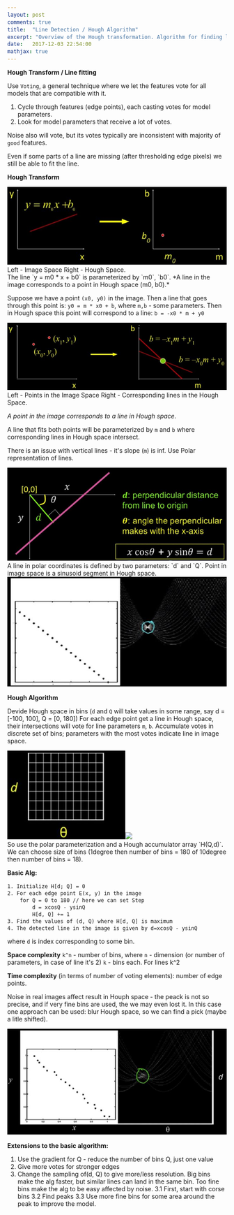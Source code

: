 ```yaml
---
layout: post
comments: true
title:  "Line Detection / Hough Algorithm"
excerpt: "Overview of the Hough transformation. Algorithm for finding lines."
date:   2017-12-03 22:54:00
mathjax: true
---
```


**Hough Transform / Line fitting**

Use `Voting`, a general technique where we let the features vote for all models that are compatible with it.

1. Cycle through features (edge points), each casting votes for model parameters.
2. Look for model parameters that receive a lot of votes.

Noise also will vote, but its votes typically are inconsistent with majority of `good` features.

Even if some parts of a line are missing (after thresholding edge pixels) we still be able to fit the line.

**Hough Transform**
<div class="imgcap">
<img src="/assets/cv/hough1.JPG">
<div class="thecap">Left - Image Space Right - Hough Space.</div>
</div>
The line `y = m0 * x + b0` is parameterized by `m0`, `b0`.  
*A line in the image corresponds to a point in Hough space (m0, b0).*

Suppose we have a point `(x0, y0)` in the image. Then a line that goes through this point is: `y0 = m * x0 + b`, where `m,b` - some parameters.
Then in Hough space this point will correspond to a line: `b = -x0 * m + y0`

<div class="imgcap">
<img src="/assets/cv/hough3.JPG">
<div class="thecap">Left - Points in the Image Space Right - Corresponding lines in the Hough Space.</div>
</div>

*A point in the image corresponds to a line in Hough space.*

A line that fits both points will be parameterized by `m` and `b` where corresponding lines in Hough space intersect.

There is an issue with vertical lines - it's slope (`m`) is inf. Use Polar representation of lines.
<div class="imgcap">
<img src="/assets/cv/hough5.JPG">
</div>
A line in polar coordinates is defined by two parameters: `d` and `Q`.
Point in image space is a sinusoid segment in Hough space.
<div class="imgcap">
<img src="/assets/cv/hough-transform-for-line.JPG">
</div>

**Hough Algorithm**

Devide Hough space in bins (`d` and `Q` will take values in some range, say d = [-100, 100], Q = [0, 180])
For each edge point get a line in Hough space, their intersections will vote for line parameters `m`, `b`.
Accumulate votes in discrete set of bins; parameters with the most votes indicate line in image space.

<div class="imgcap">
<img src="/assets/cv/hogh6.JPG"><img src="/assets/cv/hogh4.JPG">
</div>
So use the polar parameterization and a Hough accumulator array `H(Q,d)`. We can choose size of bins (1degree then number of bins = 180 of 10degree then number of bins = 18).

**Basic Alg:**
```
1. Initialize H[d; Q] = 0
2. For each edge point E(x, y) in the image
    for Q = 0 to 180 // here we can set Step
        d = xcosQ - ysinQ
        H[d, Q] += 1
3. Find the values of (d, Q) where H[d, Q] is maximum
4. The detected line in the image is given by d=xcosQ - ysinQ
```
where `d` is index corresponding to some bin.

**Space complexity**
`k^n` - number of bins, where `n` - dimension (or number of parameters, in case of line it's 2) `k` - bins each.
For lines k^2

**Time complexity** (in terms of number of voting elements): number of edge points.

Noise in real images affect result in Houph space - the peack is not so precise, and if very fine bins are used, the we may even lost it. In this case one approach can be used: blur Hough space, so we can find a pick (maybe a litle shifted).
<div class="imgcap">
<img src="/assets/cv/hough-transform-with-noise.JPG">
</div>

**Extensions to the basic algorithm:**
1. Use the gradient for Q - reduce the number of bins Q, just one value
2. Give more votes for stronger edges
3. Change the sampling of(d, Q) to give more/less resolution. Big bins make the alg faster, but similar lines can land in the same bin. Too fine bins make the alg to be easy affected by noise.
  3.1 First, start with corse bins
  3.2 Find peaks
  3.3 Use more fine bins for some area around the peak to improve the model.
